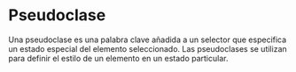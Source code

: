 # Pseudoclase

Una pseudoclase es una palabra clave añadida a un selector que especifica un estado especial del elemento seleccionado. Las pseudoclases se utilizan para definir el estilo de un elemento en un estado particular.
